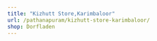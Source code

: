 ```yaml
---
title: "Kizhutt Store,Karimbaloor"
url: /pathanapuram/kizhutt-store-karimbaloor/
shop: Dorfladen
---
```

